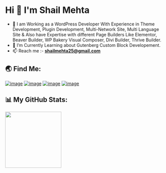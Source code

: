 <h1 align="left">Hi 👋 I'm Shail Mehta</h1>

- 🌱 I am Working as a WordPress Developer With Experience in Theme Development, Plugin Development, Multi-Network Site,  Multi Language Site & Also have Expertise with different Page Builders Like Elementor, Beaver Builder, WP Bakery Visual Composer, Divi Builder, Thrive Builder.
- 🔭 I’m Currently Learning about Gutenberg Custom Block Developement.
- 📫 Reach me :-  **shailmehta25@gmail.com**

<h2 align="left">🌏 Find Me:</h2>
<div align="left">
     
[![image](https://img.shields.io/badge/LinkedIn-0077B5?style=for-the-badge&logo=linkedin&logoColor=white)](https://in.linkedin.com/in/shailmehta25)
[![image](https://img.shields.io/badge/-WordPress-blue?style=for-the-badge&logo=wordpress&logoColor=white)](https://profiles.wordpress.org/shailu25/) 
[![image](https://img.shields.io/badge/Github-black?style=for-the-badge&logo=github&logoColor=white)](https://github.com/shail-mehta)
[![image](https://img.shields.io/badge/Gmail-D14836?style=for-the-badge&logo=gmail&logoColor=white)](mailto:shailmehta25@gmail.com)
     
</div>

<h2 align="left">📊 My GitHub Stats:</h2>

<div align="left">
     <a href="https://github-readme-stats.vercel.app/api/top-langs/?username=shail-mehta&theme=aura_dark" target="_blank"><img height="180em" src="https://github-readme-stats.vercel.app/api/top-langs/?username=shail-mehta&theme=aura_dark" /></a>
</div>

